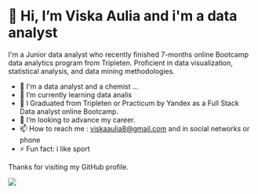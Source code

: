 # 👋 Hi, I’m Viska Aulia and i'm a data analyst

I'm a Junior data analyst who recently finished 7-months online Bootcamp data analytics program from Tripleten. Proficient in data visualization, statistical analysis,
and data mining methodologies.
- 💙 I'm a data analyst and a chemist ...
- 🌱 I’m currently learning data analis
- 🔭 I Graduated from Tripleten or Practicum by Yandex as a Full Stack Data analyst online Bootcamp.
- 🤔 I’m looking to advance my career.
- 📫 How to reach me :  viskaaulia8@gmail.com and in social networks or phone
- ⚡ Fun fact: i like sport

Thanks for visiting my GitHub profile.
  
  ![](https://komarev.com/ghpvc/?username=viskaaulia&color=blueviolet&style=for-the-badge&label=visitors)

<!---
viskaaulia/viskaaulia is a ✨ special ✨ repository because its `README.md` (this file) appears on your GitHub profile.
You can click the Preview link to take a look at your changes.
--->

